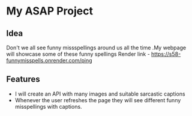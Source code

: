   # My ASAP Project

## Idea
Don't we all see funny missspellings around us all the time .My webpage will showcase some of these funny spellings
Render link - https://s58-funnymisspells.onrender.com/ping

## Features
- I will create an API with many images and suitable sarcastic captions
- Whenever the user refreshes the page they will see different funny misspellings with captions.
